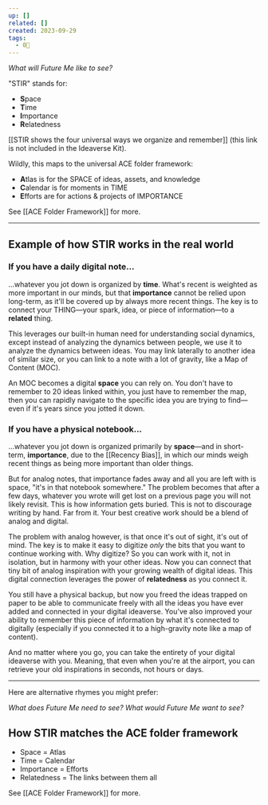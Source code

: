 ```yaml
---
up: []
related: []
created: 2023-09-29
tags:
  - 0🌲
---
```

 *What will Future Me like to see?*

"STIR" stands for:
- **S**pace
- **T**ime
- **I**mportance
- **R**elatedness

[[STIR shows the four universal ways we organize and remember]] (this link is not included in the Ideaverse Kit). 

Wildly, this maps to the universal ACE folder framework:
- **A**tlas is for the SPACE of ideas, assets, and knowledge
- **C**alendar is for moments in TIME
- **E**fforts are for actions & projects of IMPORTANCE

See [[ACE Folder Framework]] for more.

---
## Example of how STIR works in the real world

### If you have a daily digital note...
...whatever you jot down is organized by **time**. What's recent is weighted as more important in our minds, but that **importance** cannot be relied upon long-term, as it'll be covered up by always more recent things. The key is to connect your THING—your spark, idea, or piece of information—to a **related** thing. 

This leverages our built-in human need for understanding social dynamics, except instead of analyzing the dynamics between people, we use it to analyze the dynamics between ideas. You may link laterally to another idea of similar size, or you can link to a note with a lot of gravity, like a Map of Content (MOC). 

An MOC becomes a digital **space** you can rely on. You don't have to remember to 20 ideas linked within, you just have to remember the map, then you can rapidly navigate to the specific idea you are trying to find—even if it's years since you jotted it down.

### If you have a physical notebook...
...whatever you jot down is organized primarily by **space**—and in short-term, **importance**, due to the [[Recency Bias]], in which our minds weigh recent things as being more important than older things. 

But for analog notes,  that importance fades away and all you are left with is space, "it's in that notebook somewhere." The problem becomes that after a few days, whatever you wrote will get lost on a previous page you will not likely revisit. This is how information gets buried. This is not to discourage writing by hand. Far from it. Your best creative work should be a blend of analog and digital. 

The problem with analog however, is that once it's out of sight, it's out of mind. The key is to make it easy to digitize *only* the bits that you want to continue working with. Why digitize? So you can work with it, not in isolation, but in harmony with your other ideas. Now you can connect that tiny bit of analog inspiration with your growing wealth of digital ideas. This digital connection leverages the power of **relatedness** as you connect it. 

You still have a physical backup, but now you freed the ideas trapped on paper to be able to communicate freely with all the ideas you have ever added and connected in your digital ideaverse. You've also improved your ability to remember this piece of information by what it's connected to digitally (especially if you connected it to a high-gravity note like a map of content). 

And no matter where you go, you can take the entirety of your digital ideaverse with you. Meaning, that even when you're at the airport, you can retrieve your old inspirations in seconds, not hours or days. 

---

Here are alternative rhymes you might prefer:

*What does Future Me need to see?*
*What would Future Me want to see?*

## How STIR matches the ACE folder framework
- Space = Atlas
- Time = Calendar
- Importance = Efforts
- Relatedness = The links between them all

See [[ACE Folder Framework]] for more.